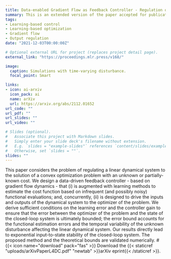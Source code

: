 ```yaml
---
title: Data-enabled Gradient Flow as Feedback Controller - Regulation of Linear Dynamical Systems to Minimizers of Unknown Functions
summary: This is an extended version of the paper accepted for publication to the 4th Annual Learning for Dynamics and Control Conference containing proofs.
tags:
- Learning-based control
- Learning-based optimization
- Gradient flow
- Output regulation
date: "2021-12-03T00:00:00Z"

# Optional external URL for project (replaces project detail page).
external_link: "https://proceedings.mlr.press/v168/"

image:
  caption: Simulations with time-varying disturbance.
  focal_point: Smart

links:
- icon: ai-arxiv
  icon_pack: ai
  name: arXiv
  url: https://arxiv.org/abs/2112.01652
url_code: ""
url_pdf: ""
url_slides: ""
url_video: ""

# Slides (optional).
#   Associate this project with Markdown slides.
#   Simply enter your slide deck's filename without extension.
#   E.g. `slides = "example-slides"` references `content/slides/example-slides.md`.
#   Otherwise, set `slides = ""`.
slides: ""
---
```


This paper considers the problem of regulating a linear dynamical system to the solution of a convex optimization problem with an unknown or partially-known cost. We design a data-driven feedback controller - based on gradient flow dynamics - that (i) is augmented with learning methods to estimate the cost function based on infrequent (and possibly noisy) functional evaluations; and, concurrently, (ii) is designed to drive the inputs and outputs of the dynamical system to the optimizer of the problem. We derive sufficient conditions on the learning error and the controller gain to ensure that the error between the optimizer of the problem and the state of the closed-loop system is ultimately bounded; the error bound accounts for the functional estimation errors and the temporal variability of the unknown disturbance affecting the linear dynamical system. Our results directly lead to exponential input-to-state stability of the closed-loop system. The proposed method and the theoretical bounds are validated numerically. # {{< icon name="download" pack="fas" >}} Download the {{< staticref "uploads/arXivPaperL4DC.pdf" "newtab" >}}arXiv eprint{{< /staticref >}}.
